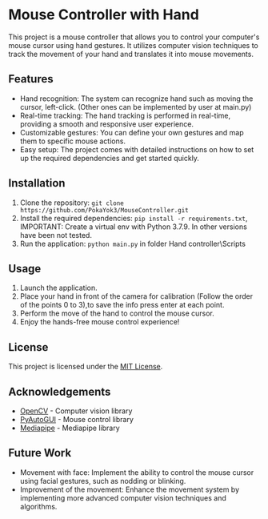# Mouse Controller with Hand

This project is a mouse controller that allows you to control your computer's mouse cursor using hand gestures. It utilizes computer vision techniques to track the movement of your hand and translates it into mouse movements.

## Features

- Hand recognition: The system can recognize  hand such as moving the cursor, left-click. (Other ones can be implemented by user at main.py)
- Real-time tracking: The hand tracking is performed in real-time, providing a smooth and responsive user experience.
- Customizable gestures: You can define your own gestures and map them to specific mouse actions.
- Easy setup: The project comes with detailed instructions on how to set up the required dependencies and get started quickly.

## Installation 


1. Clone the repository: `git clone https://github.com/PokaYok3/MouseController.git`
2. Install the required dependencies: `pip install -r requirements.txt`, IMPORTANT: Create a virtual env with Python 3.7.9. In other versions have been not tested.
3. Run the application: `python main.py` in folder Hand controller\Scripts

## Usage

1. Launch the application.
2. Place your hand in front of the camera for calibration (Follow the order of the points 0 to 3),to save the info press enter at each point.
3. Perform the move of the hand to control the mouse cursor.
4. Enjoy the hands-free mouse control experience!



## License

This project is licensed under the [MIT License](LICENSE).

## Acknowledgements

- [OpenCV](https://opencv.org/) - Computer vision library
- [PyAutoGUI](https://pyautogui.readthedocs.io/) - Mouse control library
- [Mediapipe](https://https://github.com/google/mediapipe) - Mediapipe library

## Future Work

- Movement with face: Implement the ability to control the mouse cursor using facial gestures, such as nodding or blinking.
- Improvement of the movement: Enhance the movement system by implementing more advanced computer vision techniques and algorithms.

